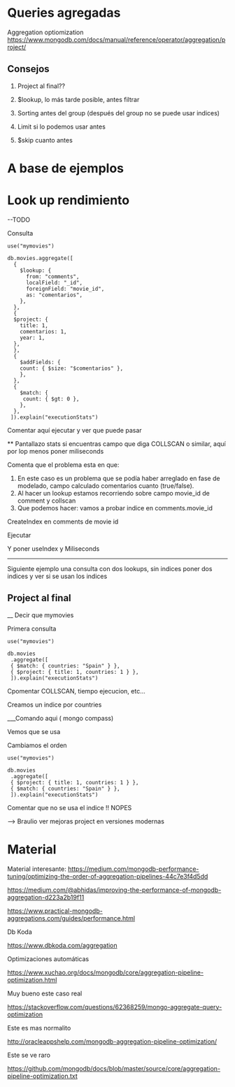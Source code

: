 # Queries agregadas

Aggregation optiomization
https://www.mongodb.com/docs/manual/reference/operator/aggregation/project/

## Consejos

1. Project al final??

2. $lookup, lo más tarde posible, antes filtrar

3. Sorting antes del group (después del group no se puede usar indices)

4. Limit si lo podemos usar antes

5. $skip cuanto antes

# A base de ejemplos

# Look up rendimiento

--TODO

Consulta

```mql
use("mymovies")

db.movies.aggregate([
  {
    $lookup: {
      from: "comments",
      localField: "_id",
      foreignField: "movie_id",
      as: "comentarios",
    },
  },
  {
  $project: {
    title: 1,
    comentarios: 1,
    year: 1,
  },
  },
  {
    $addFields: {
    count: { $size: "$comentarios" },
    },
  },
  {
    $match: {
     count: { $gt: 0 },
    },
  },
 ]).explain("executionStats")
```

Comentar aquí ejecutar y ver que puede pasar

\*\* Pantallazo stats si encuentras campo que diga COLLSCAN o similar, aquí por lop menos poner miliseconds

Comenta que el problema esta en que:

1. En este caso es un problema que se podía haber arreglado en fase de modelado, campo calculado comentarios cuanto (true/false).
2. Al hacer un lookup estamos recorriendo sobre campo movie_id de comment y collscan
3. Que podemos hacer: vamos a probar indice en comments.movie_id

CreateIndex en comments de movie id

Ejecutar

Y poner useIndex y Miliseconds

*** 

Siguiente ejemplo una consulta con dos lookups, sin indices poner dos indices y ver si se usan los indices

## Project al final

\_\_ Decir que mymovies

Primera consulta

```mql
use("mymovies")

db.movies
 .aggregate([
 { $match: { countries: "Spain" } },
 { $project: { title: 1, countries: 1 } },
 ]).explain("executionStats")
```

Cpomentar COLLSCAN, tiempo ejecucion, etc...

Creamos un indice por countries

\_\_\_Comando aqui ( mongo compass)

Vemos que se usa

Cambiamos el orden

```
use("mymovies")

db.movies
 .aggregate([
 { $project: { title: 1, countries: 1 } },
 { $match: { countries: "Spain" } },
 ]).explain("executionStats")
```

Comentar que no se usa el indice !! NOPES

--> Braulio ver mejoras project en versiones modernas

# Material

Material interesante: https://medium.com/mongodb-performance-tuning/optimizing-the-order-of-aggregation-pipelines-44c7e3f4d5dd

https://medium.com/@abhidas/improving-the-performance-of-mongodb-aggregation-d223a2b19f11

https://www.practical-mongodb-aggregations.com/guides/performance.html

Db Koda

https://www.dbkoda.com/aggregation

Optimizaciones automáticas

https://www.xuchao.org/docs/mongodb/core/aggregation-pipeline-optimization.html

Muy bueno este caso real

https://stackoverflow.com/questions/62368259/mongo-aggregate-query-optimization

Este es mas normalito

http://oracleappshelp.com/mongodb-aggregation-pipeline-optimization/

Este se ve raro

https://github.com/mongodb/docs/blob/master/source/core/aggregation-pipeline-optimization.txt
